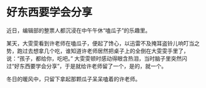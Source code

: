 # 好东西要学会分享

近日，编辑部的整票人都沉浸在中午午休“嗑瓜子”的乐趣里。 

某天，大雯雯看到许老师在嗑瓜子，便起了馋心，以迅雷不及掩耳盗铃儿响叮当之势，跑过去想拿几个吃，谁知道许老师居然把桌子上的全倒在大雯雯手里了，说：“孩子，都给你，吃吧。” 大雯雯顿时感动得眼含热泪，当时脑子里突然闪过“好东西要学会分享”，于是就给许老师留了一个，是的，就一个。 

冬日的暖风中，只留下拿起那颗瓜子呆呆嗑着的许老师。